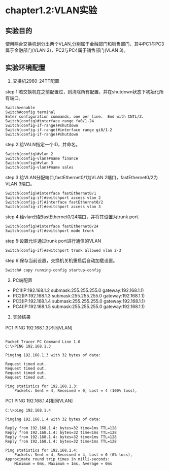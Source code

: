 # chapter1.2:VLAN实验

## 实验目的
使用两台交换机划分出两个VLAN,分别属于金融部门和销售部门，其中PC1与PC3属于金融部门(VLAN 2)，PC2与PC4属于销售部门(VLAN 3)。 

## 实验环境配置
1. 交换机2960-24TT配置    
  
  step 1:若交换机在之前配置过，则清除所有配置，并在shutdown状态下初始化所有端口。
```shell
Switch>enable
Switch#config terminal
Enter configuration commands, one per line.  End with CNTL/Z.
Switch(config)#interface range fa0/1-24
Switch(config-if-range)#shutdown
Switch(config-if-range)#interface range gi0/1-2
Switch(config-if-range)#shutdown
```
step 2:给VALN指定一个ID，并命名。
```shell
Switch(config)#vlan 2
Switch(config-vlan)#name finance
Switch(config)#vlan 3
Switch(config-vlan)#name sales
```
step 3:给VLAN分配端口,fastEthernet0/1为VLAN 2端口，fastEthernet0/2为VLAN 3端口。
```shell
Switch(config)#interface fastEthernet0/1
Switch(config-if)#switchport access vlan 2
Switch(config-if)#interface fastEthernet0/2
Switch(config-if)#switchport access vlan 3
```
step 4:给vlan分配fastEthernet0/24端口，并将其设置为trunk port.
```shell
Switch(config)#interface fastEthernet0/24
Switch(config-if)#switchport mode trunk
```
step 5:设置允许通过trunk port进行通信的VLAN
```shell
Switch(config-if)#switchport trunk allowed vlan 2-3
```
step 6:保存当前设置，交换机关机重启后自动加载设置。
```shell
Switch# copy running-config startup-config
```
2. PC端配置
  
  - PC1(IP:192.168.1.2 submask:255.255.255.0 gateway:192.168.1.1)
  - PC2(IP:192.168.1.3 submask:255.255.255.0 gateway:192.168.1.1)
  - PC3(IP:192.168.1.4 submask:255.255.255.0 gateway:192.168.1.1)
  - PC4(IP:192.168.1.5 submask:255.255.255.0 gateway:192.168.1.1)
  
3. 实验结果  

PC1 PING 192.168.1.3[不同VLAN]
```shell

Packet Tracer PC Command Line 1.0
C:\>PING 192.168.1.3

Pinging 192.168.1.3 with 32 bytes of data:

Request timed out.
Request timed out.
Request timed out.
Request timed out.

Ping statistics for 192.168.1.3:
    Packets: Sent = 4, Received = 0, Lost = 4 (100% loss),
```
PC1 PING 192.168.1.4[相同VLAN]
```shell
C:\>ping 192.168.1.4

Pinging 192.168.1.4 with 32 bytes of data:

Reply from 192.168.1.4: bytes=32 time=1ms TTL=128
Reply from 192.168.1.4: bytes=32 time<1ms TTL=128
Reply from 192.168.1.4: bytes=32 time<1ms TTL=128
Reply from 192.168.1.4: bytes=32 time<1ms TTL=128

Ping statistics for 192.168.1.4:
    Packets: Sent = 4, Received = 4, Lost = 0 (0% loss),
Approximate round trip times in milli-seconds:
    Minimum = 0ms, Maximum = 1ms, Average = 0ms
```
